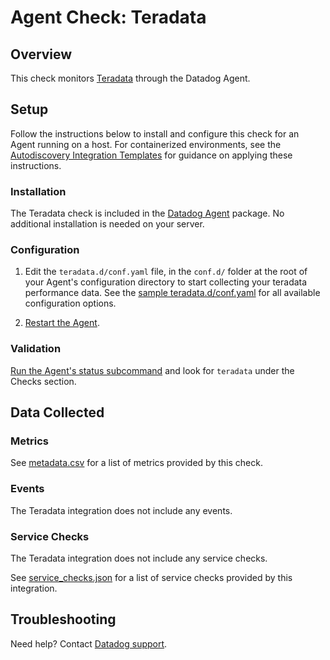 # Agent Check: Teradata

## Overview

This check monitors [Teradata][1] through the Datadog Agent.

## Setup

Follow the instructions below to install and configure this check for an Agent running on a host. For containerized environments, see the [Autodiscovery Integration Templates][3] for guidance on applying these instructions.

### Installation

The Teradata check is included in the [Datadog Agent][2] package.
No additional installation is needed on your server.

### Configuration

1. Edit the `teradata.d/conf.yaml` file, in the `conf.d/` folder at the root of your Agent's configuration directory to start collecting your teradata performance data. See the [sample teradata.d/conf.yaml][4] for all available configuration options.

2. [Restart the Agent][5].

### Validation

[Run the Agent's status subcommand][6] and look for `teradata` under the Checks section.

## Data Collected

### Metrics

See [metadata.csv][7] for a list of metrics provided by this check.

### Events

The Teradata integration does not include any events.

### Service Checks

The Teradata integration does not include any service checks.

See [service_checks.json][8] for a list of service checks provided by this integration.

## Troubleshooting

Need help? Contact [Datadog support][9].


[1]: **LINK_TO_INTEGRATION_SITE**
[2]: https://app.datadoghq.com/account/settings#agent
[3]: https://docs.datadoghq.com/agent/kubernetes/integrations/
[4]: https://github.com/DataDog/integrations-core/blob/master/check/datadog_checks/check/data/conf.yaml.example
[5]: https://docs.datadoghq.com/agent/guide/agent-commands/#start-stop-and-restart-the-agent
[6]: https://docs.datadoghq.com/agent/guide/agent-commands/#agent-status-and-information
[7]: https://github.com/DataDog/integrations-core/blob/master/check/metadata.csv
[8]: https://github.com/DataDog/integrations-core/blob/master/check/assets/service_checks.json
[9]: https://docs.datadoghq.com/help/
